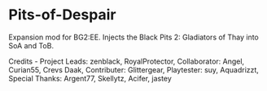 # Pits-of-Despair
Expansion mod for BG2:EE. Injects the Black Pits 2: Gladiators of Thay into SoA and ToB.

Credits - 
Project Leads: zenblack, RoyalProtector,
Collaborator: Angel, Curian55, Crevs Daak,
Contributer: Glittergear,
Playtester: suy, Aquadrizzt,
Special Thanks:	Argent77, Skellytz, Acifer, jastey
